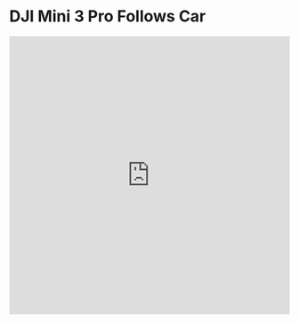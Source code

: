 # DJI Mini 3 Pro Follows Car

<iframe width="100%" height="500" src="https://www.youtube.com/embed/O8awnl8_ZaY" title="DJI Mini 3 Pro Follows Car" frameborder="0" allow="accelerometer; autoplay; clipboard-write; encrypted-media; gyroscope; picture-in-picture; web-share" allowfullscreen></iframe>
